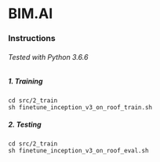 # BIM.AI

### Instructions
###### Tested with Python 3.6.6 

##### 1. Training

```
cd src/2_train
sh finetune_inception_v3_on_roof_train.sh
```

##### 2. Testing

```
cd src/2_train
sh finetune_inception_v3_on_roof_eval.sh
```